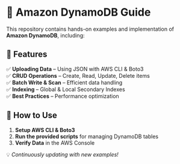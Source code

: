 # 🚀 Amazon DynamoDB Guide  

This repository contains hands-on examples and implementation of **Amazon DynamoDB**, including:  

## 📌 Features  
✅ **Uploading Data** – Using JSON with AWS CLI & Boto3  
✅ **CRUD Operations** – Create, Read, Update, Delete items  
✅ **Batch Write & Scan** – Efficient data handling  
✅ **Indexing** – Global & Local Secondary Indexes  
✅ **Best Practices** – Performance optimization  

## 🔧 How to Use  
1. **Setup AWS CLI & Boto3**  
2. **Run the provided scripts** for managing DynamoDB tables  
3. **Verify Data** in the AWS Console  

💡 *Continuously updating with new examples!*  

